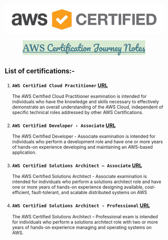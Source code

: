 <p align="center">
    <img src="/assets/aws-logo.jpg" alt="AWS Certification">
</p>
<p align="center">
    <img src="/assets/title.png" alt="AWS Certification Journey Notes">
</p>

## List of certifications:-


1. ### `AWS Certified Cloud Practitioner` [URL](https://aws.amazon.com/certification/certified-cloud-practitioner/?ch=cta&cta=header&p=2)
    The AWS Certified Cloud Practitioner examination is intended for individuals who have the knowledge and skills necessary to effectively demonstrate an overall understanding of the AWS Cloud, independent of specific technical roles addressed by other AWS Certifications.

2. ### `AWS Certified Developer - Associate` [URL](https://aws.amazon.com/certification/certified-developer-associate/?ch=sec&sec=rmg&d=1&refid=ps_a134p000003yhlxaaq&trkcampaign=acq_paid_search_brand)
    The AWS Certified Developer - Associate examination is intended for individuals who perform a development role and have one or more years of hands-on experience developing and maintaining an AWS-based application.

3. ### `AWS Certified Solutions Architect – Associate` [URL](https://aws.amazon.com/certification/certified-solutions-architect-associate/?ch=sec&sec=rmg&d=1)
    The AWS Certified Solutions Architect - Associate examination is intended for individuals who perform a solutions architect role and have one or more years of hands-on experience designing available, cost-efficient, fault-tolerant, and scalable distributed systems on AWS

4. ### `AWS Certified Solutions Architect - Professional` [URL](https://aws.amazon.com/certification/certified-solutions-architect-professional/?ch=sec&sec=rmg&d=1)
    The AWS Certified Solutions Architect – Professional exam is intended for individuals who perform a solutions architect role with two or more years of hands-on experience managing and operating systems on AWS.

